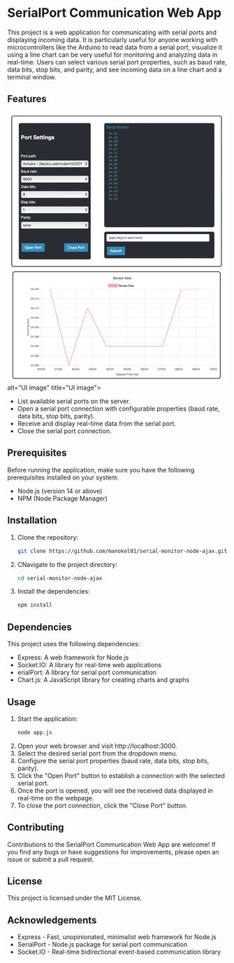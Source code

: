 # SerialPort Communication Web App

This project is a web application for communicating with serial ports and displaying incoming data. It is particularly useful for anyone working with microcontrollers like the Arduino to read data from a serial port, visualize it using a line chart can be very useful for monitoring and analyzing data in real-time. Users can select various serial port properties, such as baud rate, data bits, stop bits, and parity, and see incoming data on a line chart and a terminal window.

## Features


![UI-imahe](serialport-manager-ui.png) alt="UI image" title="UI image">

- List available serial ports on the server.
- Open a serial port connection with configurable properties (baud rate, data bits, stop bits, parity).
- Receive and display real-time data from the serial port.
- Close the serial port connection.

## Prerequisites

Before running the application, make sure you have the following prerequisites installed on your system:

- Node.js (version 14 or above)
- NPM (Node Package Manager)

## Installation

1. Clone the repository:

   ```bash
   git clone https://github.com/manokel01/serial-monitor-node-ajax.git
    ```

2. CNavigate to the project directory:

   ```bash
   cd serial-monitor-node-ajax
    ```
3. Install the dependencies:
   ```bash
   npm install
    ```

## Dependencies

This project uses the following dependencies:

- Express: A web framework for Node.js
- Socket.IO: A library for real-time web applications
- erialPort: A library for serial port communication
- Chart.js: A JavaScript library for creating charts and graphs

## Usage

1. Start the application:
   ```bash
   node app.js
   ```
2. Open your web browser and visit http://localhost:3000.
3. Select the desired serial port from the dropdown menu.
4. Configure the serial port properties (baud rate, data bits, stop bits, parity).
5. Click the "Open Port" button to establish a connection with the selected serial port.
6. Once the port is opened, you will see the received data displayed in real-time on the webpage.
7. To close the port connection, click the "Close Port" button.

## Contributing

Contributions to the SerialPort Communication Web App are welcome! If you find any bugs or have suggestions for improvements, please open an issue or submit a pull request.

## License

This project is licensed under the MIT License.

## Acknowledgements

- Express - Fast, unopinionated, minimalist web framework for Node.js
- SerialPort - Node.js package for serial port communication
- Socket.IO - Real-time bidirectional event-based communication library